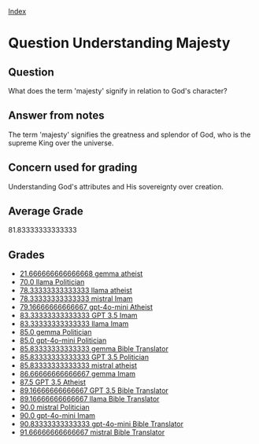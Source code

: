 
[Index](../../index.md)
# Question Understanding Majesty
## Question
What does the term 'majesty' signify in relation to God's character?

## Answer from notes
The term 'majesty' signifies the greatness and splendor of God, who is the supreme King over the universe.

## Concern used for grading
Understanding God's attributes and His sovereignty over creation.

## Average Grade
81.83333333333333

## Grades
 * [21.666666666666668 gemma atheist](../answers/gemma_atheist/Understanding_Majesty.md)
 * [70.0 llama Politician](../answers/llama_Politician/Understanding_Majesty.md)
 * [78.33333333333333 llama atheist](../answers/llama_atheist/Understanding_Majesty.md)
 * [78.33333333333333 mistral Imam](../answers/mistral_Imam/Understanding_Majesty.md)
 * [79.16666666666667 gpt-4o-mini Atheist](../answers/gpt-4o-mini_Atheist/Understanding_Majesty.md)
 * [83.33333333333333 GPT 3.5 Imam](../answers/GPT_3.5_Imam/Understanding_Majesty.md)
 * [83.33333333333333 llama Imam](../answers/llama_Imam/Understanding_Majesty.md)
 * [85.0 gemma Politician](../answers/gemma_Politician/Understanding_Majesty.md)
 * [85.0 gpt-4o-mini Politician](../answers/gpt-4o-mini_Politician/Understanding_Majesty.md)
 * [85.83333333333333 gemma Bible Translator](../answers/gemma_Bible_Translator/Understanding_Majesty.md)
 * [85.83333333333333 GPT 3.5 Politician](../answers/GPT_3.5_Politician/Understanding_Majesty.md)
 * [85.83333333333333 mistral atheist](../answers/mistral_atheist/Understanding_Majesty.md)
 * [86.66666666666667 gemma Imam](../answers/gemma_Imam/Understanding_Majesty.md)
 * [87.5 GPT 3.5 Atheist](../answers/GPT_3.5_Atheist/Understanding_Majesty.md)
 * [89.16666666666667 GPT 3.5 Bible Translator](../answers/GPT_3.5_Bible_Translator/Understanding_Majesty.md)
 * [89.16666666666667 llama Bible Translator](../answers/llama_Bible_Translator/Understanding_Majesty.md)
 * [90.0 mistral Politician](../answers/mistral_Politician/Understanding_Majesty.md)
 * [90.0 gpt-4o-mini Imam](../answers/gpt-4o-mini_Imam/Understanding_Majesty.md)
 * [90.83333333333333 gpt-4o-mini Bible Translator](../answers/gpt-4o-mini_Bible_Translator/Understanding_Majesty.md)
 * [91.66666666666667 mistral Bible Translator](../answers/mistral_Bible_Translator/Understanding_Majesty.md)
